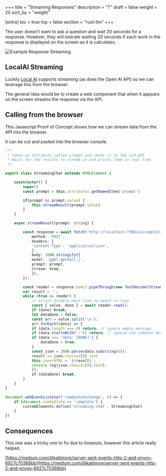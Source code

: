 +++
title = "Streaming Responses"
description = "T"
draft = false
weight = 20
sort_by = "weight"


[extra]
toc = true
top = false
section = "rust-llm"
+++

The user doesn't want to ask a question and wait 20 seconds for a response. However, they will tolerate waiting 20 seconds if each work in the response is displayed on the screen as it is calculates.

![Example Response Streaming](../streaming-response.webp)

## LocalAI Streaming

Luckily [Local AI](https://github.com/go-skynet/LocalAI) supports streaming (as does the Open AI API) so we can leverage this from the browser.

The general idea would be to create a web component that when it appears on the screen streams the response via the API.

## Calling from the browser

This Javascript Proof of Concept shows how we can stream data from the API into the browser.

It can be cut and pasted into the browser console.

```typescript
/**
 * Takes an attribute called prompt and sends it to the LLM API
 * Waits for the results to stream in and prints them in real time.
 */

export class StreamingChat extends HTMLElement {

    constructor() {
        super()
        const prompt = this.attributes.getNamedItem('prompt')

        if(prompt && prompt.value) {
            this.streamResult(prompt.value)
        }
    }

    async streamResult(prompt: string) {

        const response = await fetch('http://localhost:7700/v1/completions', {
            method: 'POST',
            headers: {
            'Content-Type': 'application/json',
            },
            body: JSON.stringify({
            model: 'ggml-gpt4all-j',
            prompt: prompt,
            stream: true,
            }),
        });

        const reader = response.body?.pipeThrough(new TextDecoderStream()).getReader();
        var result = '';
        while (true && reader) {
            // eslint-disable-next-line no-await-in-loop
            const { value, done } = await reader.read();
            if (done) break;
            let dataDone = false;
            const arr = value.split('\n');
            arr.forEach((data) => {
            if (data.length === 0) return; // ignore empty message
            if (data.startsWith(':')) return; // ignore sse comment message
            if (data === 'data: [DONE]') {
                dataDone = true;
            }
            const json = JSON.parse(data.substring(6));
            result += json.choices[0].text
            this.innerHTML = `${result}`;
            console.log(json.choices[0].text);
            });
            if (dataDone) break;
        }
    }
}

document.addEventListener('readystatechange', () => {
    if (document.readyState == 'complete') {
        customElements.define('streaming-chat', StreamingChat)
    }
})
```

## Consequences

This one was a tricky one to fix due to timeouts, however this article really helped.

[https://medium.com/@kaitmore/server-sent-events-http-2-and-envoy-6927c70368bb](https://medium.com/@kaitmore/server-sent-events-http-2-and-envoy-6927c70368bb)